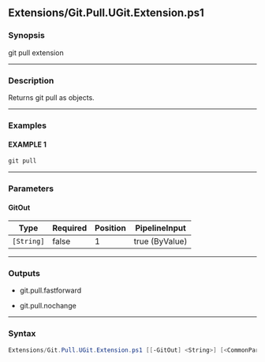 
Extensions/Git.Pull.UGit.Extension.ps1
--------------------------------------




### Synopsis
git pull extension



---


### Description

Returns git pull as objects.



---


### Examples
#### EXAMPLE 1
```PowerShell
git pull
```



---


### Parameters
#### **GitOut**




|Type      |Required|Position|PipelineInput |
|----------|--------|--------|--------------|
|`[String]`|false   |1       |true (ByValue)|





---


### Outputs
* git.pull.fastforward


* git.pull.nochange






---


### Syntax
```PowerShell
Extensions/Git.Pull.UGit.Extension.ps1 [[-GitOut] <String>] [<CommonParameters>]
```



